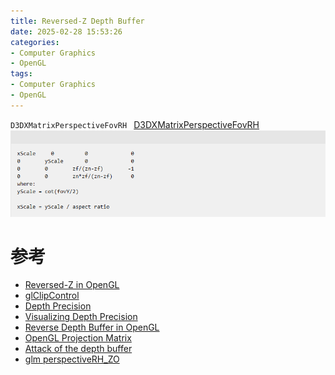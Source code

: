 ```yaml
---
title: Reversed-Z Depth Buffer
date: 2025-02-28 15:53:26
categories:
- Computer Graphics
- OpenGL
tags: 
- Computer Graphics
- OpenGL
---
```



`D3DXMatrixPerspectiveFovRH ` [D3DXMatrixPerspectiveFovRH](https://learn.microsoft.com/en-us/windows/win32/direct3d9/d3dxmatrixperspectivefovrh?redirectedfrom=MSDN)
![](../images/2025-02-28-Reversed-Z-Depth-Buffer-001.png)

# 参考
- [Reversed-Z in OpenGL](https://nlguillemot.wordpress.com/2016/12/07/reversed-z-in-opengl/)
- [glClipControl](https://registry.khronos.org/OpenGL-Refpages/gl4/html/glClipControl.xhtml)
- [Depth Precision](https://web.archive.org/web/20200427121222/http://dev.theomader.com/depth-precision/)
- [Visualizing Depth Precision](https://developer.nvidia.com/blog/visualizing-depth-precision/)
- [Reverse Depth Buffer in OpenGL](https://www.danielecarbone.com/reverse-depth-buffer-in-opengl/)
- [OpenGL Projection Matrix](https://www.songho.ca/opengl/gl_projectionmatrix.html)
- [Attack of the depth buffer](https://mynameismjp.wordpress.com/2010/03/22/attack-of-the-depth-buffer/)
- [glm perspectiveRH_ZO](https://github.com/g-truc/glm/blob/master/glm/ext/matrix_clip_space.inl#L233)